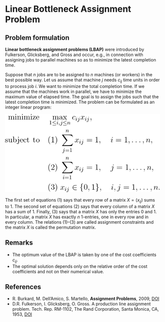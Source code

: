 # Linear Bottleneck Assignment Problem


## Problem formulation

**Linear bottleneck assignment problems (LBAP)** were introduced by Fulkerson, Glicksberg, and Gross
and occur, e.g., in connection with assigning jobs to parallel machines so as
to minimize the latest completion time.

Suppose that $n$ jobs are to be assigned to $n$ machines (or workers) in the best
possible way. Let us assume that machine $j$ needs $c_{ij}$ time units in order to process job
$i$. We want to minimize the total completion time. If we assume
that the machines work in parallel, we have to minimize the maximum value of elapsed time.
The goal is to assign the jobs such that the latest completion time
is minimized. The problem can be formulated as an integer linear program:


![Mathematical formulation](./problem.png)


The first set of equations (1) says that every row of a matrix $X = (x_{ij})$ sums to $1$. The
second set of equations (2) says that every column of a matrix $X$ has a sum of $1$.
Finally, (3) says that a matrix $X$ has only the entries $0$ and $1$. In particular,
a matrix $X$ has exactly $n$ 1-entries, one in every row and in every column. The
relations (1)–(3) are called assignment constraints and the matrix $X$ is called the permutation matrix.


## Remarks
+ The optimum value of the LBAP is taken by one of the cost coefficients $c_{ij}$.
+ The optimal solution depends only on the relative order of the cost coefficients and not on their numerical value.


## References
+ R. Burkard, M. Dell’Amico, S. Martello, **Assignment Problems**, 2009, [DOI](https://doi.org/10.1137/1.9781611972238)
+ D.R. Fulkerson, I. Glicksberg, O. Gross. A production line assignment problem. Tech. Rep. RM-1102, The Rand Corporation, Santa Monica, CA, 1953, [DOI](https://www.rand.org/pubs/research_memoranda/RM1102.html)
